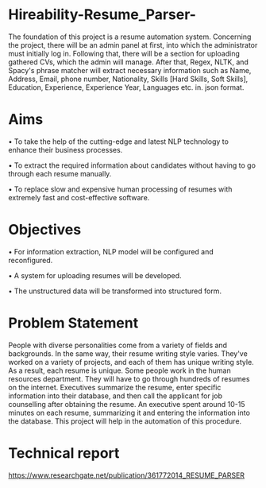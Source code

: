 # Hireability-Resume_Parser-
The foundation of this project is a resume automation system. Concerning the project, there will be an admin panel at first, into which the administrator must initially log in. Following
that, there will be a section for uploading gathered CVs, which the admin will manage. After
that, Regex, NLTK, and Spacy's phrase matcher will extract necessary information such as
Name, Address, Email, phone number, Nationality, Skills [Hard Skills, Soft Skills],
Education, Experience, Experience Year, Languages etc. in. json format.

# Aims
• To take the help of the cutting-edge and latest NLP technology to enhance their
business processes.

• To extract the required information about candidates without having to go through
each resume manually.

• To replace slow and expensive human processing of resumes with extremely fast
and cost-effective software.

# Objectives
• For information extraction, NLP model will be configured and reconfigured.

• A system for uploading resumes will be developed.

• The unstructured data will be transformed into structured form.

# Problem Statement

People with diverse personalities come from a variety of fields and backgrounds. In the
same way, their resume writing style varies. They've worked on a variety of projects, and
each of them has unique writing style. As a result, each resume is unique.
Some people work in the human resources department. They will have to go through
hundreds of resumes on the internet. Executives summarize the resume, enter specific
information into their database, and then call the applicant for job counselling after obtaining
the resume. An executive spent around 10-15 minutes on each resume, summarizing it and
entering the information into the database. This project will help in the automation of this
procedure.

# Technical report

https://www.researchgate.net/publication/361772014_RESUME_PARSER
